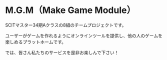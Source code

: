 # M.G.M（Make Game Module）
SCITマスター34期Aクラスの8組のチームプロジェクトです。

ユーザーがゲームを作れるようにオンラインツールを提供し、他の人のゲームを楽しめるプラットホームです。

では、皆さん私たちのサービスを是非お楽しんで下さい！
